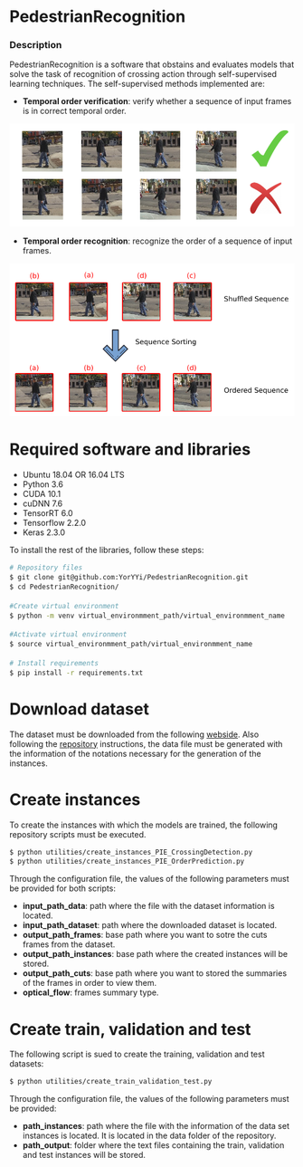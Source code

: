 # PedestrianRecognition
### Description
PedestrianRecognition is a software that obstains and evaluates models that solve the task of recognition of crossing action through self-supervised learning techniques. The self-supervised methods implemented are:
- __Temporal order verification__: verify whether a sequence of input frames is in correct temporal order.

![image](./imgs/Verification.png)  

- __Temporal order recognition__: recognize the order of a sequence of input frames.

![image](./imgs/OrderPrediction.png)  


# Required software and libraries

- Ubuntu 18.04 OR 16.04 LTS
- Python 3.6
- CUDA 10.1
- cuDNN 7.6
- TensorRT 6.0
- Tensorflow 2.2.0
- Keras 2.3.0

To install the rest of the libraries, follow these steps:

```bash
# Repository files
$ git clone git@github.com:YorYYi/PedestrianRecognition.git
$ cd PedestrianRecognition/

#Create virtual environment
$ python -m venv virtual_environmment_path/virtual_environmment_name

#Activate virtual environment
$ source virtual_environmment_path/virtual_environmment_name

# Install requirements
$ pip install -r requirements.txt
```

# Download dataset

The dataset must be downloaded from the following [webside](http://data.nvision2.eecs.yorku.ca/PIE_dataset/PIE_clips/). Also following the [repository](https://github.com/aras62/PIE) instructions, the data file must be generated with the information of the notations necessary for the generation of the instances.


# Create instances

To create the instances with which the models are trained, the following repository scripts must be executed. 


```bash
$ python utilities/create_instances_PIE_CrossingDetection.py
$ python utilities/create_instances_PIE_OrderPrediction.py
```

Through the configuration file, the values of the following parameters must be provided for both scripts:
- **input_path_data**: path where the file with the dataset information is located.
- **input_path_dataset**: path where the downloaded dataset is located.
- **output_path_frames**: base path where you want to sotre the cuts frames from the dataset.
- **output_path_instances**: base path where the created instances will be stored.
- **output_path_cuts**: base path where you want to stored the summaries of the frames in order to view them.
- **optical_flow**: frames summary type.


# Create train, validation and test

The following script is sued to create the training, validation and test datasets:

```bash
$ python utilities/create_train_validation_test.py
```

Through the configuration file, the values of the following parameters must be provided:
- **path_instances**: path where the file with the information of the data set instances is located. It is located in the data folder of the repository.
- **path_output**: folder where the text files containing the train, validation and test instances will be stored.


